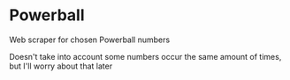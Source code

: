 # Powerball

Web scraper for chosen Powerball numbers

Doesn't take into account some numbers occur the same amount of times, but I'll worry about that later
